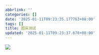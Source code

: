 ```yaml
---
abbrlink: ''
categories: []
date: '2025-01-11T09:23:35.177763+08:00'
tags: []
title: 图床测试
updated: '2025-01-11T09:23:37.678+08:00'
---
```

![](https://lin8177.oss-cn-shenzhen.aliyuncs.com/%E5%BE%AE%E4%BF%A1%E5%A4%B4%E5%83%8F.jpg)
